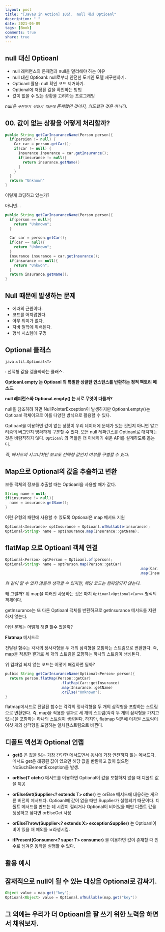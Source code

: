 ```yaml
---
layout: post
title: "[Java8 in Action] 10장.  null 대신 Optioanl"
description: " "
date: 2021-06-09
tags: [Book]
comments: true
share: true
---
```


## null 대신 Optioanl

- null 래퍼런스의 문제점과 null을 멀리해야 하는 이유
- null 대신 Optioanl: null로부터 안전한 도메인 모델 재구현하기.
- Optioanl 활용: null 확인 코드 제거하기.
- Optional에 저장된 값을 확인하는 방법
- 값이 없을 수 있는 상황을 고려하는 프로그래밍



*null은  `구현하기 쉬웠기 때문에` 존재했던 것이지, 의도했던 것은 아니다.*



## 00. 값이 없는 상황을 어떻게 처리할까?

```java
public String getCarInsuranceName(Person person){
  if(persion != null) {
    Car car = person.getCar();
    if(car != null) {
      Insurance insurance = car.getInsurance();
      if(insurance != null){
        return insurance.getName()
      }
    }
  }
  return "Unknown"
}
```

이렇게 코딩하고 있는가?

아니면...

```java
public String getCarInsuranceName(Person person){
  if(person == null){
    return "Unknown";
  }
  
  Car car = person.getCar();
  if(car == null){
    return "Unknown";
  }
  Insurance insurance = car.getInsurance();
  if(insurance == null){
    return "Unkwon";
  }
  return insurance.getName();
}
```



## Null 때문에 발생하는 문제

- 에러의 근원이다.
- 코드를 어지럽힌다.
- 아무 의미가 없다,
- 자바 철학에 위배된다.
- 형식 시스템에 구멍



## Optional 클래스

`java.util.Optional<T>` 

: 선택형 값을 캡슐화하는 클래스.

**Optioanl.empty 는 Optioanl 의 특별한 싱글턴 인스턴스를 반환하는 정적 팩토리 메소드.**



**null 레퍼런스와 Optional.empty() 는 서로 무엇이 다를까?**

null을 참조하려 하면 NullPointerException이 발생하지만 Optioanl.empty()는 Optioanl 객체이므로 이를 다양한 방식으로 활용할 수 있다.

Optioanl을 이용하면 값이 없는 상황이 우리 데이터에 문제가 있는 것인지 아니면 알고리즘의 버그인지 명확하게 구분할 수 있다. 모든 null 레퍼런스를 Optioanl로 대치하는 것은 바람직하지 않다. `Optioanl` 의 역할은 더 이해하기 쉬운 API를 설계하도록 돕는다.

*즉, 메서드의 시그너처만 보고도 선택형 값인지 여부를 구별할 수 있다.*



## Map으로 Optional의 값을 추출하고 변환

보통 객체의 정보를 추출할 때는 Optioanl을 사용할 때가 값다.

```java
String name = null;
if(insurance != null){
  name = insurance.getName();
}
```

이런 유형의 패턴에 사용할 수 있도록 Optional은 map 메서드 지원

```java
Optional<Insurance> optInsurance = Optioanl.ofNullable(insurance);
Optional<String> name = optInsurance.map(Insurance::getName);
```



## flatMap 으로 Optioanl 객체 연결

```java
Optional<Person> optPerson = Optioanl.of(person);
Optional<String> name = optPerson.map(Person::getCar)
  															 .map(Car::getInsurance)
  															 .map(Insurance::getName);
```

*와 같이 할 수 있지 않을까 생각할 수 있지만, 해당 코드는 컴파일되지 않는다.*

왜 그럴까? 위 map을 여러번 사용하는 것은 마치 `Optioanl<Optional<Car>>` 형식의 객체이다.

getInsurance는 또 다른 Optioanl 객체를 반환하므로 getInsurance 메서드를 지원하지 않는다.



이런 문제는 어떻게 해결 할수 있을까?

**Flatmap** 메서드로

전달된 함수는 각각의 정사각형을 두 개의 삼각형을 포함하는 스트림으로 변환한다. 즉, map을 적용한 결과로 세 개의 스트림을 포함하는 하나의 스트림이 생성된다.



위 컴파일 되지 않는 코드는 어떻게 해결하면 될까?

```java
pulbic String getCarInsuranceName(Optional<Person> person){
  return person.flatMap(Person::getCar)
    					 .flatMap(Car::getInsurance)
    					 .map(Insurance::getName)
    					 .orElse("Unknown");
}
```

flatmap메서드로 전달된 함수는 각각의 정사각형을 두 개의 삼각형을 포함하는 스트림으로 변환한다. 즉, map을 적용한 결과로 세 개의 스트림(각각 두 개의 삼각형을 가지고 있는)을 포함하는 하나의 스트림이 생성된다. 하지만, flatmap 덕분에 이차원 스트림이 여섯 개의 삼각형을 포함하는 일차원스트림으로 바뀐다.



## 디폴트 액션과 Optional 언랩

- **get()** 은 값을 읽는 가장 간단한 메서드면서 동시에 가장 안전하지 않는 메서드다. 메서드 get은 래핑된 값이 있으면 해당 값을 반환하고 값이 없으면 NoSuchElementException을 발생.
- **orElse(T otehr)** 메서드를 이용하면 Optional이 값을 포함하지 않을 때 디폴트 값을 제공
- **orElseGet(Supplier<? extends T> other)** 는 orElse 메서드에 대응하는 게으른 버전의 메서드다. Optioanl에 값이 없을 때만 Supplier가 실행되기 때문이다. 디폴트 메서드를 만드는 데 시간이 걸리거나 Optional이 비어있을 때만 디폴트 값을 생성하고 싶다면 orElseGet 사용

- **orElseThrow(Supplier<? extends X> exceptionSupplier)** 는 Optioanl이 비어 있을 때 예외를 ㅂ라생시킴.
- **ifPresent(Consumer<? super T> consumer)** 을 이용하면 값이 존재할 때 인수로 넘겨준 동작을 실행할 수 있다.



## 활용 예시

## 잠재적으로 null이 될 수 있는 대상을 Optional로 감싸기.

```java
Object value = map.get("key");
Optioanl<Object> value = Optional.ofNullable(map.get("key"))
```



## 그 외에는 우리가 더 Optioanl을 잘 쓰기 위한 노력을 하면서 채워보자.















































